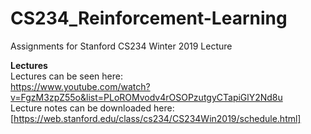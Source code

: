 # CS234_Reinforcement-Learning
Assignments for Stanford CS234 Winter 2019 Lecture

**Lectures**\
Lectures can be seen here:\
https://www.youtube.com/watch?v=FgzM3zpZ55o&list=PLoROMvodv4rOSOPzutgyCTapiGlY2Nd8u \
Lecture notes can be downloaded here:\[https://web.stanford.edu/class/cs234/CS234Win2019/schedule.html]
